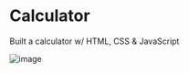 # Calculator

Built a calculator w/ HTML, CSS & JavaScript

![image](https://user-images.githubusercontent.com/103540592/171760374-cf4cc594-414a-43fb-aa6e-393c3666f8c7.png)
